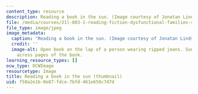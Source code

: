 ```yaml
---
content_type: resource
description: Reading a book in the sun. (Image courtesy of Jonatan Lindstrom.)
file: /media/courses/21l-003-1-reading-fiction-dysfunctional-families-spring-2007/f50a2e1b0e87fdce7bfd461e659c7d7d_21l-003-1s07-th.jpg
file_type: image/jpeg
image_metadata:
  caption: "Reading a book in the sun. (Image courtesy of Jonatan Lindstr\xF6m.)"
  credit: ''
  image-alt: Open book on the lap of a person wearing ripped jeans. Sunlight streaks
    across pages of the book.
learning_resource_types: []
ocw_type: OCWImage
resourcetype: Image
title: Reading a book in the sun (thumbnail)
uid: f50a2e1b-0e87-fdce-7bfd-461e659c7d7d
---
```

